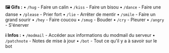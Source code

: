 **__🖼️ Gifs :__**
• `/hug` - Faire un calin
• `/kiss` - Faire un bisou
• `/dance` - Faire une danse
• `/please` - Prier fort
• `/lie` - Arrêter de mentir
• `/smile` - Faire un grand sourir
• `/hey` - Faire coucou
• `/smug` - Bouder
• `/cry` - Pleurer
• `/angry` - S'énerver

**__ℹ Infos :__**
• `/modmail` - Accéder aux informations du modmail du serveur
• `/patchnote` - Notes de mise à jour
• `/bot` - Tout ce qu'il y a à savoir sur le bot
